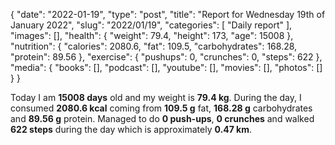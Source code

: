 {
    "date": "2022-01-19",
    "type": "post",
    "title": "Report for Wednesday 19th of January 2022",
    "slug": "2022\/01\/19",
    "categories": [
        "Daily report"
    ],
    "images": [],
    "health": {
        "weight": 79.4,
        "height": 173,
        "age": 15008
    },
    "nutrition": {
        "calories": 2080.6,
        "fat": 109.5,
        "carbohydrates": 168.28,
        "protein": 89.56
    },
    "exercise": {
        "pushups": 0,
        "crunches": 0,
        "steps": 622
    },
    "media": {
        "books": [],
        "podcast": [],
        "youtube": [],
        "movies": [],
        "photos": []
    }
}

Today I am <strong>15008 days</strong> old and my weight is <strong>79.4 kg</strong>. During the day, I consumed <strong>2080.6 kcal</strong> coming from <strong>109.5 g</strong> fat, <strong>168.28 g</strong> carbohydrates and <strong>89.56 g</strong> protein. Managed to do <strong>0 push-ups</strong>, <strong>0 crunches</strong> and walked <strong>622 steps</strong> during the day which is approximately <strong>0.47 km</strong>.